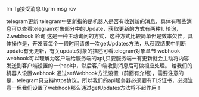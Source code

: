 Im  Tg接受消息  tlgrm msg rcv


telegram更新
telegram中更新指的是机器人是否有收到新的消息，具体有哪些消息可以查看telegram对象部分中的Update，获取更新的方式有两种1. 轮询，2.webhook
轮询
这是一种主动询问的方式，这种方式比较简单但是效率欠佳，具体操作是，开发者每个一段时间请求一次getUpdates方法，从获取结果中判断update有无更新，有关update对象的描述可看telegram对象章节
webhook
webhook可以理解为客户端给服务端的api,只要服务端一有更新就会主动将内容发送到客户端设置的一个api中，然后客户端收到消息后可做相应处理。
给我们的机器人设置webhook
通过setWebhook方法设置（前面有介绍），需要注意的是，telegram只支持https协议，所以我们的api服务器必须要有TLS证书，必须注意一但我们设置了webhook那么通过getUpdates方法将不起作用！


